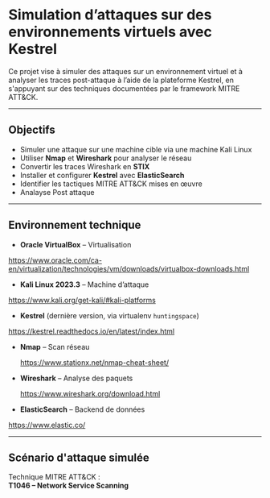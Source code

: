 # Simulation d’attaques sur des environnements virtuels avec Kestrel

Ce projet vise à simuler des attaques sur un environnement virtuel et à analyser les traces post-attaque à l’aide de la plateforme Kestrel, en s'appuyant sur des techniques documentées par le framework MITRE ATT&CK.

---

## Objectifs
- Simuler une attaque sur une machine cible via une machine Kali Linux
- Utiliser **Nmap** et **Wireshark** pour analyser le réseau
- Convertir les traces Wireshark en **STIX**
- Installer et configurer **Kestrel** avec **ElasticSearch**
- Identifier les tactiques MITRE ATT&CK mises en œuvre
- Analayse Post attaque

---

## Environnement technique
- **Oracle VirtualBox** – Virtualisation 
  
https://www.oracle.com/ca-en/virtualization/technologies/vm/downloads/virtualbox-downloads.html

- **Kali Linux 2023.3** – Machine d’attaque
  
https://www.kali.org/get-kali/#kali-platforms

- **Kestrel** (dernière version, via virtualenv `huntingspace`)
  
https://kestrel.readthedocs.io/en/latest/index.html

- **Nmap** – Scan réseau
  
  https://www.stationx.net/nmap-cheat-sheet/
  
- **Wireshark** – Analyse des paquets
  
  https://www.wireshark.org/download.html
  
- **ElasticSearch** – Backend de données
  
https://www.elastic.co/

---

## Scénario d'attaque simulée

Technique MITRE ATT&CK :  
 **T1046 – Network Service Scanning**
